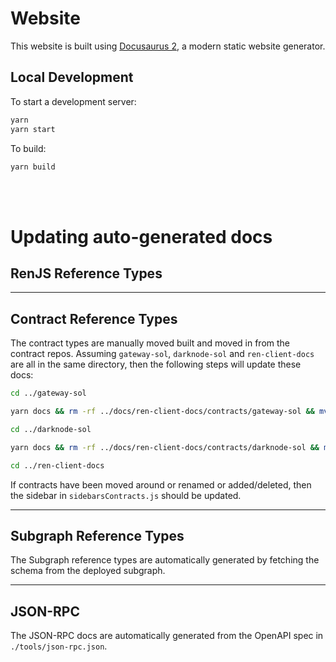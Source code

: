 # Website

This website is built using [Docusaurus 2](https://v2.docusaurus.io/), a modern static website generator.

## Local Development

To start a development server:

```bash
yarn
yarn start
```

To build:

```bash
yarn build
```

<br />
<br />

# Updating auto-generated docs

## RenJS Reference Types

<hr />

## Contract Reference Types

The contract types are manually moved built and moved in from the contract repos. Assuming `gateway-sol`, `darknode-sol` and `ren-client-docs` are all in the same directory, then the following steps will update these docs:

```bash
cd ../gateway-sol

yarn docs && rm -rf ../docs/ren-client-docs/contracts/gateway-sol && mv docs ../docs/ren-client-docs/contracts/gateway-sol

cd ../darknode-sol

yarn docs && rm -rf ../docs/ren-client-docs/contracts/darknode-sol && mv docs ../docs/ren-client-docs/contracts/darknode-sol

cd ../ren-client-docs
```

If contracts have been moved around or renamed or added/deleted, then the sidebar in `sidebarsContracts.js` should be updated.

<hr />

## Subgraph Reference Types

The Subgraph reference types are automatically generated by fetching the schema from the deployed subgraph.

<hr />

## JSON-RPC

The JSON-RPC docs are automatically generated from the OpenAPI spec in `./tools/json-rpc.json`.
